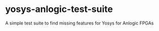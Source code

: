 # yosys-anlogic-test-suite
A simple test suite to find missing features for Yosys for Anlogic FPGAs

